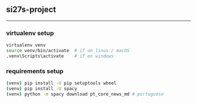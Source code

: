 ## si27s-project

---

### virtualenv setup

```bash
virtualenv venv
source venv/bin/activate  # if on linux / macOS
.venv\Scripts\activate    # if on windows
```

### requirements setup

```bash
(venv) pip install -U pip setuptools wheel
(venv) pip install -U spacy
(venv) python -m spacy download pt_core_news_md # portuguese
```
